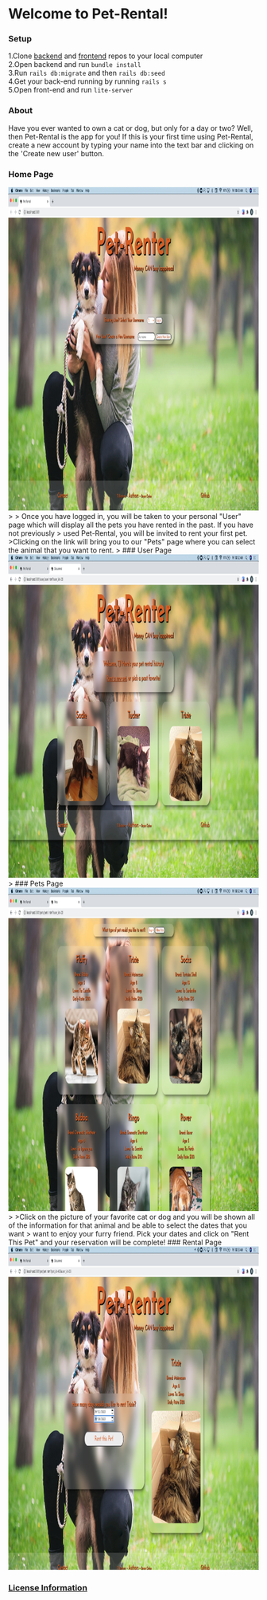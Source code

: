 # Welcome to Pet-Rental!
### Setup
1.Clone [backend](https://github.com/TJBachorz/Pet-Rental-back-end) and [frontend](https://github.com/boyloe/Pet-rental-front-end) repos to your local computer<br>
2.Open backend and run `bundle install`<br>
3.Run `rails db:migrate` and then `rails db:seed`<br>
4.Get your back-end running by running `rails s`<br>
5.Open front-end and run `lite-server`<br>


### About
Have you ever wanted to own a cat or dog, but only for a day or two? Well, then Pet-Rental is the app for you!
If this is your first time using Pet-Rental, create a new account by typing your name into the text bar and clicking on the 'Create new user' button.

### Home Page
<img src="./img/CreateUser.png" width="1035" height ="649">
>
> Once you have logged in, you will be taken to your personal "User" page which will display all the pets you have rented in the past. If you have not previously
> used Pet-Rental, you will be invited to rent your first pet. 
>Clicking on the link will bring you to our "Pets" page where you can select the animal that you want to rent. 
>
### User Page
<img src="./img/UserPage.png" width="1035" height ="649"/>
>
### Pets Page
<img src="./img/Pets.png" width="1035" height ="649"/>
>
>Click on the picture of your favorite cat or dog and you will be shown all of the information for that animal and be able to select the dates that you want
> want to enjoy your furry friend. Pick your dates and click on "Rent This Pet" and your reservation will be complete!
### Rental Page
<img src="./img/Rental.png" width="1035" height ="649"/>



### [License Information](https://www.termsfeed.com/live/31cbacda-3fe3-4b0c-adf3-c6ca250f4744)
